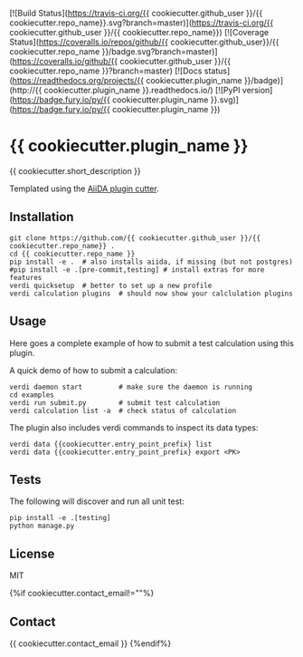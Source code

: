 [![Build Status](https://travis-ci.org/{{ cookiecutter.github_user }}/{{ cookiecutter.repo_name}}.svg?branch=master)](https://travis-ci.org/{{ cookiecutter.github_user }}/{{ cookiecutter.repo_name}}) 
[![Coverage Status](https://coveralls.io/repos/github/{{ cookiecutter.github_user}}/{{ cookiecutter.repo_name }}/badge.svg?branch=master)](https://coveralls.io/github/{{ cookiecutter.github_user }}/{{ cookiecutter.repo_name }}?branch=master) 
[![Docs status](https://readthedocs.org/projects/{{ cookiecutter.plugin_name }}/badge)](http://{{ cookiecutter.plugin_name }}.readthedocs.io/) 
[![PyPI version](https://badge.fury.io/py/{{ cookiecutter.plugin_name }}.svg)](https://badge.fury.io/py/{{ cookiecutter.plugin_name }})

# {{ cookiecutter.plugin_name }}

{{ cookiecutter.short_description }}

Templated using the [AiiDA plugin cutter](https://github.com/aiidateam/aiida-plugin-cutter).

## Installation

```shell
git clone https://github.com/{{ cookiecutter.github_user }}/{{ cookiecutter.repo_name}} .
cd {{ cookiecutter.repo_name }}
pip install -e .  # also installs aiida, if missing (but not postgres)
#pip install -e .[pre-commit,testing] # install extras for more features
verdi quicksetup  # better to set up a new profile
verdi calculation plugins  # should now show your calclulation plugins
```

## Usage

Here goes a complete example of how to submit a test calculation using this plugin.

A quick demo of how to submit a calculation:
```shell
verdi daemon start         # make sure the daemon is running
cd examples
verdi run submit.py        # submit test calculation
verdi calculation list -a  # check status of calculation
```

The plugin also includes verdi commands to inspect its data types:
```shell
verdi data {{cookiecutter.entry_point_prefix} list
verdi data {{cookiecutter.entry_point_prefix} export <PK>
```

## Tests

The following will discover and run all unit test:
```shell
pip install -e .[testing]
python manage.py
```

## License

MIT

{%if cookiecutter.contact_email!=""%}
## Contact

{{ cookiecutter.contact_email }}
{%endif%}
